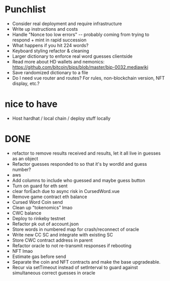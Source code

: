 # Punchlist

* Consider real deployment and require infrastructure
* Write up instructions and costs
* Handle "Nonce too low errors" -- probably coming from trying to respond + mint in rapid succession
* What happens if you hit 224 words?
* Keyboard styling refactor & cleaning
* Larger dictionary to enforce real word guesses clientside
* Read more about HD wallets and nemonics: https://github.com/bitcoin/bips/blob/master/bip-0032.mediawiki
* Save randomized dictionary to a file
* Do I need vue router and routes? For rules, non-blockchain version, NFT display, etc.?


# nice to have

* Host hardhat / local chain / deploy stuff locally

# DONE

* refactor to remove results received and results, let it all live in guesses as an object
* Refactor guesses responded to so that it's by wordId and guess number?
* aws
* Add columns to include who guessed and maybe guess button
* Turn on guard for eth sent
* clear forEach due to async risk in CursedWord.vue
* Remove game contract eth balance
* Cursed Word Coin send
* Clean up "tokenomics" lmao
* CWC balance
* Deploy to rinkeby testnet
* Refactor pk out of account.json
* Store words in numbered map for crash/reconnect of oracle
* Write new CC SC and integrate with existing SC
* Store CWC contract address in parent
* Refactor oracle to not re-transmit responses if rebooting
* NFT lmao
* Estimate gas before send
* Separate the coin and NFT contracts and make the base upgradeable.
* Recur via setTimeout instead of setInterval to guard against simultaneous correct guesses in oracle

